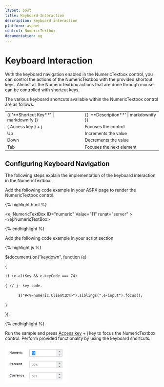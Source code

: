 ```yaml
---
layout: post
title: Keyboard-Interaction
description: keyboard interaction
platform: aspnet
control: NumericTextbox
documentation: ug
---
```


# Keyboard Interaction

With the keyboard navigation enabled in the NumericTextbox control, you can control the actions of the NumericTextbox with the provided shortcut keys. Almost all the NumericTextbox actions that are done through mouse can be controlled with shortcut keys.

The various keyboard shortcuts available within the NumericTextbox control are as follows. 



<table>
<tr>
<td>
{{ '**Shortcut Key**' | markdownify }}</td><td>
{{ '**Description**' | markdownify }}</td></tr>
<tr>
<td>
{ Access key } + j</td><td>
Focuses the control</td></tr>
<tr>
<td>
Up</td><td>
Increments the value</td></tr>
<tr>
<td>
Down</td><td>
Decrements the value</td></tr>
<tr>
<td>
Tab</td><td>
Focuses the next element</td></tr>
</table>


## Configuring Keyboard Navigation

The following steps explain the implementation of the keyboard interaction in the NumericTextbox.

Add the following code example in your ASPX page to render the NumericTextbox control.

{% highlight html %}

<ej:NumericTextBox ID="numeric" Value="11"  runat="server" ></ej:NumericTextBox> 



{% endhighlight %}

Add the following code example in your script section

{% highlight js %}

$(document).on("keydown", function (e) 

{

    if (e.altKey && e.keyCode === 74) 

    { // j- key code.

          $("#<%=numeric.ClientID%>").siblings(".e-input").focus();

    }

});



{% endhighlight %}



Run the sample and press [Access key](http://en.wikipedia.org/wiki/Access_key) + j key to focus the NumericTextbox control. Perform provided functionality by using the keyboard shortcuts.

![C:/Users/giftline.jebamani/Desktop/p.png](Keyboard-Interaction_images/Keyboard-Interaction_img1.png) 



